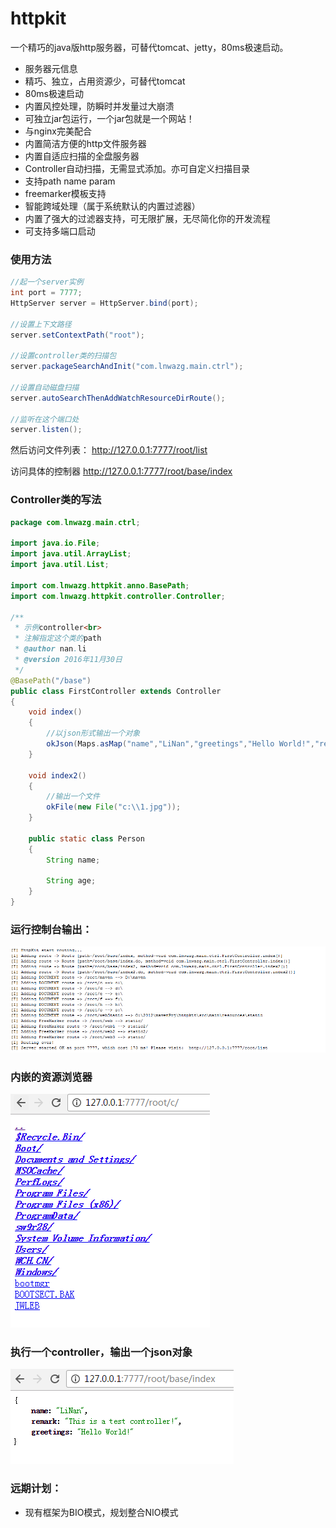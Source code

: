 # httpkit
一个精巧的java版http服务器，可替代tomcat、jetty，80ms极速启动。

- 服务器元信息
- 精巧、独立，占用资源少，可替代tomcat
- 80ms极速启动
- 内置风控处理，防瞬时并发量过大崩溃
- 可独立jar包运行，一个jar包就是一个网站！
- 与nginx完美配合
- 内置简洁方便的http文件服务器
- 内置自适应扫描的全盘服务器
- Controller自动扫描，无需显式添加。亦可自定义扫描目录
- 支持path name param
- freemarker模板支持
- 智能跨域处理（属于系统默认的内置过滤器）
- 内置了强大的过滤器支持，可无限扩展，无尽简化你的开发流程
- 可支持多端口启动

### 使用方法

```java
//起一个server实例
int port = 7777;
HttpServer server = HttpServer.bind(port);

//设置上下文路径
server.setContextPath("root");

//设置controller类的扫描包
server.packageSearchAndInit("com.lnwazg.main.ctrl");

//设置自动磁盘扫描
server.autoSearchThenAddWatchResourceDirRoute();

//监听在这个端口处
server.listen();
```

然后访问文件列表：
http://127.0.0.1:7777/root/list

访问具体的控制器
http://127.0.0.1:7777/root/base/index



### Controller类的写法
```java
package com.lnwazg.main.ctrl;

import java.io.File;
import java.util.ArrayList;
import java.util.List;

import com.lnwazg.httpkit.anno.BasePath;
import com.lnwazg.httpkit.controller.Controller;

/**
 * 示例controller<br>
 * 注解指定这个类的path
 * @author nan.li
 * @version 2016年11月30日
 */
@BasePath("/base")
public class FirstController extends Controller
{
    void index()
    {
        //以json形式输出一个对象
        okJson(Maps.asMap("name","LiNan","greetings","Hello World!","remark","This is a test controller!"));
    }

    void index2()
    {
        //输出一个文件
        okFile(new File("c:\\1.jpg"));
    }

    public static class Person
    {
        String name;

        String age;
    }
}

```

### 运行控制台输出：
![运行截图](screenshots/1.png)

### 内嵌的资源浏览器
![内嵌的资源浏览器](screenshots/2.png)

### 执行一个controller，输出一个json对象
![执行一个controller](screenshots/3.png)


### 远期计划：  
- 现有框架为BIO模式，规划整合NIO模式
